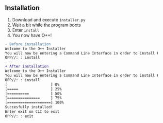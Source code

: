 ## Installation
1. Download and execute `installer.py`
2. Wait a bit while the program boots
3. Enter `install`
4. You now have O++!

```diff
- Before installation
Welcome to the O++ Installer
You will now be entering a Command Line Interface in order to install O++
OPP//: : install
```

```diff
+ After installation
Welcome to the O++ Installer
You will now be entering a Command Line Interface in order to install O++
OPP//: : install
[                    ] 0%
[=====               ] 25%
[==========          ] 50%
[===============     ] 75%
[====================] 100%
Succesfully installed!
Enter exit on CLI to exit
OPP//: : exit
